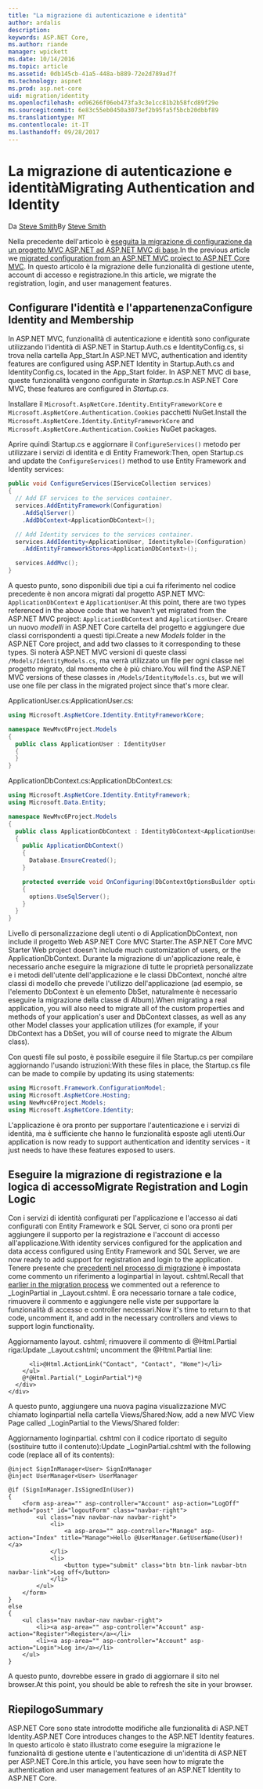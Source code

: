 ```yaml
---
title: "La migrazione di autenticazione e identità"
author: ardalis
description: 
keywords: ASP.NET Core,
ms.author: riande
manager: wpickett
ms.date: 10/14/2016
ms.topic: article
ms.assetid: 0db145cb-41a5-448a-b889-72e2d789ad7f
ms.technology: aspnet
ms.prod: asp.net-core
uid: migration/identity
ms.openlocfilehash: ed96266f06eb473fa3c3e1cc81b2b58fcd89f29e
ms.sourcegitcommit: 6e83c55eb0450a3073ef2b95fa5f5bcb20dbbf89
ms.translationtype: MT
ms.contentlocale: it-IT
ms.lasthandoff: 09/28/2017
---
```

# <a name="migrating-authentication-and-identity"></a><span data-ttu-id="1ebaf-103">La migrazione di autenticazione e identità</span><span class="sxs-lookup"><span data-stu-id="1ebaf-103">Migrating Authentication and Identity</span></span>

<a name=migration-identity></a>

<span data-ttu-id="1ebaf-104">Da [Steve Smith](https://ardalis.com/)</span><span class="sxs-lookup"><span data-stu-id="1ebaf-104">By [Steve Smith](https://ardalis.com/)</span></span>

<span data-ttu-id="1ebaf-105">Nella precedente dell'articolo è [eseguita la migrazione di configurazione da un progetto MVC ASP.NET ad ASP.NET MVC di base](configuration.md).</span><span class="sxs-lookup"><span data-stu-id="1ebaf-105">In the previous article we [migrated configuration from an ASP.NET MVC project to ASP.NET Core MVC](configuration.md).</span></span> <span data-ttu-id="1ebaf-106">In questo articolo è la migrazione delle funzionalità di gestione utente, account di accesso e registrazione.</span><span class="sxs-lookup"><span data-stu-id="1ebaf-106">In this article, we migrate the registration, login, and user management features.</span></span>

## <a name="configure-identity-and-membership"></a><span data-ttu-id="1ebaf-107">Configurare l'identità e l'appartenenza</span><span class="sxs-lookup"><span data-stu-id="1ebaf-107">Configure Identity and Membership</span></span>

<span data-ttu-id="1ebaf-108">In ASP.NET MVC, funzionalità di autenticazione e identità sono configurate utilizzando l'identità di ASP.NET in Startup.Auth.cs e IdentityConfig.cs, si trova nella cartella App_Start.</span><span class="sxs-lookup"><span data-stu-id="1ebaf-108">In ASP.NET MVC, authentication and identity features are configured using ASP.NET Identity in Startup.Auth.cs and IdentityConfig.cs, located in the App_Start folder.</span></span> <span data-ttu-id="1ebaf-109">In ASP.NET MVC di base, queste funzionalità vengono configurate in *Startup.cs*.</span><span class="sxs-lookup"><span data-stu-id="1ebaf-109">In ASP.NET Core MVC, these features are configured in *Startup.cs*.</span></span>

<span data-ttu-id="1ebaf-110">Installare il `Microsoft.AspNetCore.Identity.EntityFrameworkCore` e `Microsoft.AspNetCore.Authentication.Cookies` pacchetti NuGet.</span><span class="sxs-lookup"><span data-stu-id="1ebaf-110">Install the `Microsoft.AspNetCore.Identity.EntityFrameworkCore` and `Microsoft.AspNetCore.Authentication.Cookies` NuGet packages.</span></span>

<span data-ttu-id="1ebaf-111">Aprire quindi Startup.cs e aggiornare il `ConfigureServices()` metodo per utilizzare i servizi di identità e di Entity Framework:</span><span class="sxs-lookup"><span data-stu-id="1ebaf-111">Then, open Startup.cs and update the `ConfigureServices()` method to use Entity Framework and Identity services:</span></span>

```csharp
public void ConfigureServices(IServiceCollection services)
{
  // Add EF services to the services container.
  services.AddEntityFramework(Configuration)
    .AddSqlServer()
    .AddDbContext<ApplicationDbContext>();

  // Add Identity services to the services container.
  services.AddIdentity<ApplicationUser, IdentityRole>(Configuration)
    .AddEntityFrameworkStores<ApplicationDbContext>();

  services.AddMvc();
}
```

<span data-ttu-id="1ebaf-112">A questo punto, sono disponibili due tipi a cui fa riferimento nel codice precedente è non ancora migrati dal progetto ASP.NET MVC: `ApplicationDbContext` e `ApplicationUser`.</span><span class="sxs-lookup"><span data-stu-id="1ebaf-112">At this point, there are two types referenced in the above code that we haven't yet migrated from the ASP.NET MVC project: `ApplicationDbContext` and `ApplicationUser`.</span></span> <span data-ttu-id="1ebaf-113">Creare un nuovo *modelli* in ASP.NET Core cartella del progetto e aggiungere due classi corrispondenti a questi tipi.</span><span class="sxs-lookup"><span data-stu-id="1ebaf-113">Create a new *Models* folder in the ASP.NET Core project, and add two classes to it corresponding to these types.</span></span> <span data-ttu-id="1ebaf-114">Si noterà ASP.NET MVC versioni di queste classi `/Models/IdentityModels.cs`, ma verrà utilizzato un file per ogni classe nel progetto migrato, dal momento che è più chiaro.</span><span class="sxs-lookup"><span data-stu-id="1ebaf-114">You will find the ASP.NET MVC versions of these classes in `/Models/IdentityModels.cs`, but we will use one file per class in the migrated project since that's more clear.</span></span>

<span data-ttu-id="1ebaf-115">ApplicationUser.cs:</span><span class="sxs-lookup"><span data-stu-id="1ebaf-115">ApplicationUser.cs:</span></span>

```csharp
using Microsoft.AspNetCore.Identity.EntityFrameworkCore;

namespace NewMvc6Project.Models
{
  public class ApplicationUser : IdentityUser
  {
  }
}
```

<span data-ttu-id="1ebaf-116">ApplicationDbContext.cs:</span><span class="sxs-lookup"><span data-stu-id="1ebaf-116">ApplicationDbContext.cs:</span></span>

```csharp
using Microsoft.AspNetCore.Identity.EntityFramework;
using Microsoft.Data.Entity;

namespace NewMvc6Project.Models
{
  public class ApplicationDbContext : IdentityDbContext<ApplicationUser>
  {
    public ApplicationDbContext()
    {
      Database.EnsureCreated();
    }

    protected override void OnConfiguring(DbContextOptionsBuilder options)
    {
      options.UseSqlServer();
    }
  }
}
```

<span data-ttu-id="1ebaf-117">Livello di personalizzazione degli utenti o di ApplicationDbContext, non include il progetto Web ASP.NET Core MVC Starter.</span><span class="sxs-lookup"><span data-stu-id="1ebaf-117">The ASP.NET Core MVC Starter Web project doesn't include much customization of users, or the ApplicationDbContext.</span></span> <span data-ttu-id="1ebaf-118">Durante la migrazione di un'applicazione reale, è necessario anche eseguire la migrazione di tutte le proprietà personalizzate e i metodi dell'utente dell'applicazione e le classi DbContext, nonché altre classi di modello che prevede l'utilizzo dell'applicazione (ad esempio, se l'elemento DbContext è un elemento DbSet<Album>, naturalmente è necessario eseguire la migrazione della classe di Album).</span><span class="sxs-lookup"><span data-stu-id="1ebaf-118">When migrating a real application, you will also need to migrate all of the custom properties and methods of your application's user and DbContext classes, as well as any other Model classes your application utilizes (for example, if your DbContext has a DbSet<Album>, you will of course need to migrate the Album class).</span></span>

<span data-ttu-id="1ebaf-119">Con questi file sul posto, è possibile eseguire il file Startup.cs per compilare aggiornando l'usando istruzioni:</span><span class="sxs-lookup"><span data-stu-id="1ebaf-119">With these files in place, the Startup.cs file can be made to compile by updating its using statements:</span></span>

```csharp
using Microsoft.Framework.ConfigurationModel;
using Microsoft.AspNetCore.Hosting;
using NewMvc6Project.Models;
using Microsoft.AspNetCore.Identity;
```

<span data-ttu-id="1ebaf-120">L'applicazione è ora pronto per supportare l'autenticazione e i servizi di identità, ma è sufficiente che hanno le funzionalità esposte agli utenti.</span><span class="sxs-lookup"><span data-stu-id="1ebaf-120">Our application is now ready to support authentication and identity services - it just needs to have these features exposed to users.</span></span>

## <a name="migrate-registration-and-login-logic"></a><span data-ttu-id="1ebaf-121">Eseguire la migrazione di registrazione e la logica di accesso</span><span class="sxs-lookup"><span data-stu-id="1ebaf-121">Migrate Registration and Login Logic</span></span>

<span data-ttu-id="1ebaf-122">Con i servizi di identità configurati per l'applicazione e l'accesso ai dati configurati con Entity Framework e SQL Server, ci sono ora pronti per aggiungere il supporto per la registrazione e l'account di accesso all'applicazione.</span><span class="sxs-lookup"><span data-stu-id="1ebaf-122">With identity services configured for the application and data access configured using Entity Framework and SQL Server, we are now ready to add support for registration and login to the application.</span></span> <span data-ttu-id="1ebaf-123">Tenere presente che [precedenti nel processo di migrazione](mvc.md#migrate-layout-file) è impostata come commento un riferimento a loginpartial in layout. cshtml.</span><span class="sxs-lookup"><span data-stu-id="1ebaf-123">Recall that [earlier in the migration process](mvc.md#migrate-layout-file) we commented out a reference to _LoginPartial in _Layout.cshtml.</span></span> <span data-ttu-id="1ebaf-124">È ora necessario tornare a tale codice, rimuovere il commento e aggiungere nelle viste per supportare la funzionalità di accesso e controller necessari.</span><span class="sxs-lookup"><span data-stu-id="1ebaf-124">Now it's time to return to that code, uncomment it, and add in the necessary controllers and views to support login functionality.</span></span>

<span data-ttu-id="1ebaf-125">Aggiornamento layout. cshtml; rimuovere il commento di @Html.Partial riga:</span><span class="sxs-lookup"><span data-stu-id="1ebaf-125">Update _Layout.cshtml; uncomment the @Html.Partial line:</span></span>

```cshtml
      <li>@Html.ActionLink("Contact", "Contact", "Home")</li>
    </ul>
    @*@Html.Partial("_LoginPartial")*@
  </div>
</div>
```

<span data-ttu-id="1ebaf-126">A questo punto, aggiungere una nuova pagina visualizzazione MVC chiamato loginpartial nella cartella Views/Shared:</span><span class="sxs-lookup"><span data-stu-id="1ebaf-126">Now, add a new MVC View Page called _LoginPartial to the Views/Shared folder:</span></span>

<span data-ttu-id="1ebaf-127">Aggiornamento loginpartial. cshtml con il codice riportato di seguito (sostituire tutto il contenuto):</span><span class="sxs-lookup"><span data-stu-id="1ebaf-127">Update _LoginPartial.cshtml with the following code (replace all of its contents):</span></span>

```cshtml
@inject SignInManager<User> SignInManager
@inject UserManager<User> UserManager

@if (SignInManager.IsSignedIn(User))
{
    <form asp-area="" asp-controller="Account" asp-action="LogOff" method="post" id="logoutForm" class="navbar-right">
        <ul class="nav navbar-nav navbar-right">
            <li>
                <a asp-area="" asp-controller="Manage" asp-action="Index" title="Manage">Hello @UserManager.GetUserName(User)!</a>
            </li>
            <li>
                <button type="submit" class="btn btn-link navbar-btn navbar-link">Log off</button>
            </li>
        </ul>
    </form>
}
else
{
    <ul class="nav navbar-nav navbar-right">
        <li><a asp-area="" asp-controller="Account" asp-action="Register">Register</a></li>
        <li><a asp-area="" asp-controller="Account" asp-action="Login">Log in</a></li>
    </ul>
}
```

<span data-ttu-id="1ebaf-128">A questo punto, dovrebbe essere in grado di aggiornare il sito nel browser.</span><span class="sxs-lookup"><span data-stu-id="1ebaf-128">At this point, you should be able to refresh the site in your browser.</span></span>

## <a name="summary"></a><span data-ttu-id="1ebaf-129">Riepilogo</span><span class="sxs-lookup"><span data-stu-id="1ebaf-129">Summary</span></span>

<span data-ttu-id="1ebaf-130">ASP.NET Core sono state introdotte modifiche alle funzionalità di ASP.NET Identity.</span><span class="sxs-lookup"><span data-stu-id="1ebaf-130">ASP.NET Core introduces changes to the ASP.NET Identity features.</span></span> <span data-ttu-id="1ebaf-131">In questo articolo è stato illustrato come eseguire la migrazione le funzionalità di gestione utente e l'autenticazione di un'identità di ASP.NET per ASP.NET Core.</span><span class="sxs-lookup"><span data-stu-id="1ebaf-131">In this article, you have seen how to migrate the authentication and user management features of an ASP.NET Identity to ASP.NET Core.</span></span>
